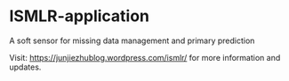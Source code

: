# ISMLR-application
A soft sensor for missing data management and primary prediction

Visit: https://junjiezhublog.wordpress.com/ismlr/ for more information and updates.
